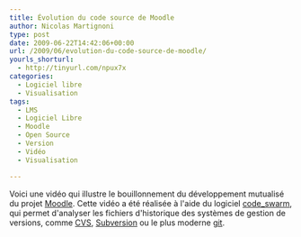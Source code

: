 ```yaml
---
title: Évolution du code source de Moodle
author: Nicolas Martignoni
type: post
date: 2009-06-22T14:42:06+00:00
url: /2009/06/evolution-du-code-source-de-moodle/
yourls_shorturl:
  - http://tinyurl.com/npux7x
categories:
  - Logiciel libre
  - Visualisation
tags:
  - LMS
  - Logiciel Libre
  - Moodle
  - Open Source
  - Version
  - Vidéo
  - Visualisation

---
```

Voici une vidéo qui illustre le bouillonnement du développement mutualisé du projet [Moodle][1]. Cette vidéo a été réalisée à l'aide du logiciel [code_swarm][2], qui permet d'analyser les fichiers d'historique des systèmes de gestion de versions, comme [CVS][3], [Subversion][4] ou le plus moderne [git][5].

<div class="video-container">
</div>

 [1]: http://moodle.org/
 [2]: http://vis.cs.ucdavis.edu/~ogawa/codeswarm/
 [3]: http://www.nongnu.org/cvs/
 [4]: http://subversion.tigris.org/
 [5]: http://git-scm.com/